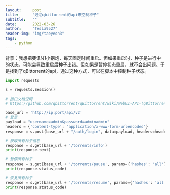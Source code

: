 ```yaml
---
layout:     post
title:      "通过qbittorrent的api来控制种子"
subtitle:   ""
date:       2022-03-26
author:     "Tesla9527"
header-img: "img/taeyeon3"
tags:
    - python
---
```



背景：我想把斐讯N1小钢炮，每天固定时间重启。但如果重启时，种子是进行中的状态，可能会导致重启后种子出错。但如果是暂停状态重启，就不会出问题。于是找到了qBittorrent的api，通过这种方式，可以在脚本中控制种子状态。


```python
import requests

s = requests.Session()

# 接口文档说明
# https://github.com/qbittorrent/qBittorrent/wiki/WebUI-API-(qBittorrent-4.1)

base_url = 'http://ip:port/api/v2'
# 登录
payload = "username=admin&password=adminadmin"
headers = {'content-type': "application/x-www-form-urlencoded"}
response = s.post(base_url + "/auth/login", data=payload, headers=headers)

# 获取所有种子信息
response = s.get(base_url + '/torrents/info')
print(response.text)

# 暂停所有种子
response = s.get(base_url + '/torrents/pause', params={'hashes': 'all'})
print(response.status_code)

# 恢复所有种子
response = s.get(base_url + '/torrents/resume', params={'hashes': 'all'})
print(response.status_code)
```
